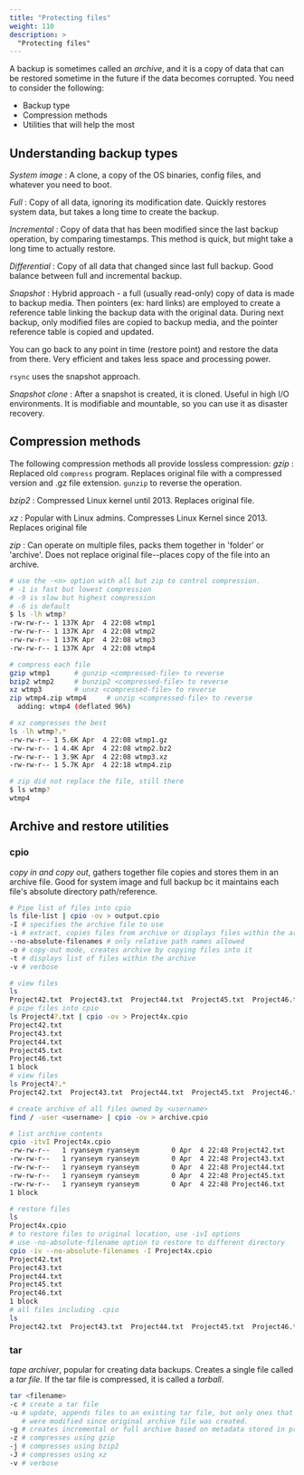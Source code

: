 ```yaml
---
title: "Protecting files"
weight: 110
description: >
  "Protecting files"
---
```


A backup is sometimes called an _archive_, and it is a copy of data that can be restored sometime in the future if the data becomes corrupted. You need to consider the following:
- Backup type
- Compression methods
- Utilities that will help the most

## Understanding backup types

_System image_
: A clone, a copy of the OS binaries, config files, and whatever you need to boot.

_Full_
: Copy of all data, ignoring its modification date. Quickly restores system data, but takes a long time to create the backup.

_Incremental_
: Copy of data that has been modified since the last backup operation, by comparing timestamps. This method is quick, but might take a long time to actually restore.

_Differential_
: Copy of all data that changed since last full backup. Good balance between full and incremental backup.

_Snapshot_
: Hybrid approach - a full (usually read-only) copy of data is made to backup media. Then pointers (ex: hard links) are employed to create a reference table linking the backup data with the original data. During next backup, only modified files are copied to backup media, and the pointer reference table is copied and updated.
 
  You can go back to any point in time (restore point) and restore the data from there. Very efficient and takes less space and processing power.

  `rsync` uses the snapshot approach.

_Snapshot clone_
: After a snapshot is created, it is cloned. Useful in high I/O environments. It is modifiable and mountable, so you can use it as disaster recovery.

## Compression methods

The following compression methods all provide lossless compression: 
_gzip_
: Replaced old `compress` program. Replaces original file with a compressed version and .gz file extension. `gunzip` to reverse the operation.

_bzip2_
: Compressed Linux kernel until 2013. Replaces original file.

_xz_
: Popular with Linux admins. Compresses Linux Kernel since 2013. Replaces original file

_zip_
: Can operate on multiple files, packs them together in 'folder' or 'archive'. Does not replace original file--places copy of the file into an archive.



```bash
# use the -<n> option with all but zip to control compression.
# -1 is fast but lowest compression
# -9 is slow but highest compression
# -6 is default 
$ ls -lh wtmp?
-rw-rw-r-- 1 137K Apr  4 22:08 wtmp1
-rw-rw-r-- 1 137K Apr  4 22:08 wtmp2
-rw-rw-r-- 1 137K Apr  4 22:08 wtmp3
-rw-rw-r-- 1 137K Apr  4 22:08 wtmp4

# compress each file
gzip wtmp1      # gunzip <compressed-file> to reverse
bzip2 wtmp2     # bunzip2 <compressed-file> to reverse
xz wtmp3        # unxz <compressed-file> to reverse 
zip wtmp4.zip wtmp4     # unzip <compressed-file> to reverse
  adding: wtmp4 (deflated 96%)

# xz compresses the best
ls -lh wtmp?.*
-rw-rw-r-- 1 5.6K Apr  4 22:08 wtmp1.gz
-rw-rw-r-- 1 4.4K Apr  4 22:08 wtmp2.bz2
-rw-rw-r-- 1 3.9K Apr  4 22:08 wtmp3.xz
-rw-rw-r-- 1 5.7K Apr  4 22:18 wtmp4.zip

# zip did not replace the file, still there
$ ls wtmp?
wtmp4
```

## Archive and restore utilities

### cpio

_copy in and copy out_, gathers together file copies and stores them in an archive file. Good for system image and full backup bc it maintains each file's absolute directory path/reference.

```bash
# Pipe list of files into cpio
ls file-list | cpio -ov > output.cpio 
-I # specifies the archive file to use
-i # extract, copies files from archive or displays files within the archive
--no-absolute-filenames # only relative path names allowed
-o # copy-out mode, creates archive by copying files into it
-t # displays list of files within the archive
-v # verbose

# view files
ls
Project42.txt  Project43.txt  Project44.txt  Project45.txt  Project46.txt
# pipe files into cpio
ls Project4?.txt | cpio -ov > Project4x.cpio
Project42.txt
Project43.txt
Project44.txt
Project45.txt
Project46.txt
1 block
# view files
ls Project4?.*
Project42.txt  Project43.txt  Project44.txt  Project45.txt  Project46.txt  Project4x.cpio

# create archive of all files owned by <username>
find / -user <username> | cpio -ov > archive.cpio

# list archive contents
cpio -itvI Project4x.cpio 
-rw-rw-r--   1 ryanseym ryanseym        0 Apr  4 22:48 Project42.txt
-rw-rw-r--   1 ryanseym ryanseym        0 Apr  4 22:48 Project43.txt
-rw-rw-r--   1 ryanseym ryanseym        0 Apr  4 22:48 Project44.txt
-rw-rw-r--   1 ryanseym ryanseym        0 Apr  4 22:48 Project45.txt
-rw-rw-r--   1 ryanseym ryanseym        0 Apr  4 22:48 Project46.txt
1 block

# restore files
ls
Project4x.cpio
# to restore files to original location, use -ivI options
# use -no-absolute-filename option to restore to different directory
cpio -iv --no-absolute-filenames -I Project4x.cpio 
Project42.txt
Project43.txt
Project44.txt
Project45.txt
Project46.txt
1 block
# all files including .cpio
ls
Project42.txt  Project43.txt  Project44.txt  Project45.txt  Project46.txt  Project4x.cpio
```

### tar

_tape archiver_, popular for creating data backups. Creates a single file called a _tar file_. If the tar file is compressed, it is called a _tarball_.

```bash
tar <filename>
-c # create a tar file
-u # update, appends files to an existing tar file, but only ones that  
   # were modified since original archive file was created.
-g # creates incremental or full archive based on metadata stored in provided file
-z # compresses using gzip
-j # compresses using bzip2
-J # compresses using xz
-v # verbose
```